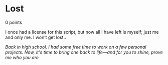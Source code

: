 # Lost
0 points

I once had a license for this script, but now all I have left is myself; just me and only me. I won’t get lost..

*Back in high school, I had some free time to work on a few personal projects. Now, it's time to bring one back to life—and for you to shine, prove me who you are*
